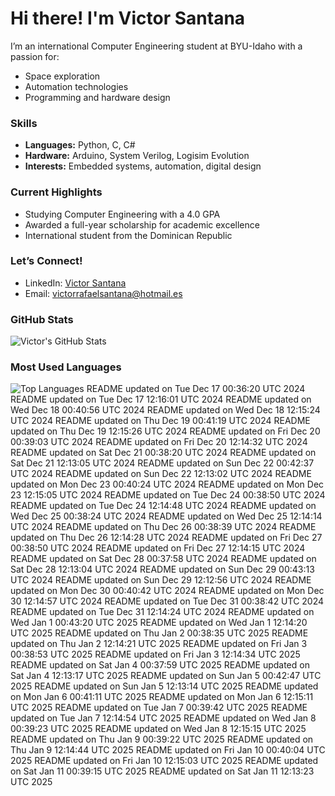 # Hi there! I'm Victor Santana

I’m an international Computer Engineering student at BYU-Idaho with a passion for:
- Space exploration
- Automation technologies
- Programming and hardware design

### Skills
- **Languages:** Python, C, C#
- **Hardware:** Arduino, System Verilog, Logisim Evolution
- **Interests:** Embedded systems, automation, digital design

### Current Highlights
- Studying Computer Engineering with a 4.0 GPA
- Awarded a full-year scholarship for academic excellence
- International student from the Dominican Republic

### Let’s Connect!
- LinkedIn: [Victor Santana](www.linkedin.com/in/victorrafaelsantana)
- Email: victorrafaelsantana@hotmail.es

### GitHub Stats
![Victor's GitHub Stats](https://github-readme-stats.vercel.app/api?username=vrsp05&show_icons=true&theme=tokyonight)

### Most Used Languages
![Top Languages](https://github-readme-stats.vercel.app/api/top-langs/?username=vrsp05&layout=compact&theme=tokyonight)
README updated on Tue Dec 17 00:36:20 UTC 2024
README updated on Tue Dec 17 12:16:01 UTC 2024
README updated on Wed Dec 18 00:40:56 UTC 2024
README updated on Wed Dec 18 12:15:24 UTC 2024
README updated on Thu Dec 19 00:41:19 UTC 2024
README updated on Thu Dec 19 12:15:26 UTC 2024
README updated on Fri Dec 20 00:39:03 UTC 2024
README updated on Fri Dec 20 12:14:32 UTC 2024
README updated on Sat Dec 21 00:38:20 UTC 2024
README updated on Sat Dec 21 12:13:05 UTC 2024
README updated on Sun Dec 22 00:42:37 UTC 2024
README updated on Sun Dec 22 12:13:02 UTC 2024
README updated on Mon Dec 23 00:40:24 UTC 2024
README updated on Mon Dec 23 12:15:05 UTC 2024
README updated on Tue Dec 24 00:38:50 UTC 2024
README updated on Tue Dec 24 12:14:48 UTC 2024
README updated on Wed Dec 25 00:38:24 UTC 2024
README updated on Wed Dec 25 12:14:14 UTC 2024
README updated on Thu Dec 26 00:38:39 UTC 2024
README updated on Thu Dec 26 12:14:28 UTC 2024
README updated on Fri Dec 27 00:38:50 UTC 2024
README updated on Fri Dec 27 12:14:15 UTC 2024
README updated on Sat Dec 28 00:37:58 UTC 2024
README updated on Sat Dec 28 12:13:04 UTC 2024
README updated on Sun Dec 29 00:43:13 UTC 2024
README updated on Sun Dec 29 12:12:56 UTC 2024
README updated on Mon Dec 30 00:40:42 UTC 2024
README updated on Mon Dec 30 12:14:57 UTC 2024
README updated on Tue Dec 31 00:38:42 UTC 2024
README updated on Tue Dec 31 12:14:24 UTC 2024
README updated on Wed Jan  1 00:43:20 UTC 2025
README updated on Wed Jan  1 12:14:20 UTC 2025
README updated on Thu Jan  2 00:38:35 UTC 2025
README updated on Thu Jan  2 12:14:21 UTC 2025
README updated on Fri Jan  3 00:38:53 UTC 2025
README updated on Fri Jan  3 12:14:34 UTC 2025
README updated on Sat Jan  4 00:37:59 UTC 2025
README updated on Sat Jan  4 12:13:17 UTC 2025
README updated on Sun Jan  5 00:42:47 UTC 2025
README updated on Sun Jan  5 12:13:14 UTC 2025
README updated on Mon Jan  6 00:41:11 UTC 2025
README updated on Mon Jan  6 12:15:11 UTC 2025
README updated on Tue Jan  7 00:39:42 UTC 2025
README updated on Tue Jan  7 12:14:54 UTC 2025
README updated on Wed Jan  8 00:39:23 UTC 2025
README updated on Wed Jan  8 12:15:15 UTC 2025
README updated on Thu Jan  9 00:39:22 UTC 2025
README updated on Thu Jan  9 12:14:44 UTC 2025
README updated on Fri Jan 10 00:40:04 UTC 2025
README updated on Fri Jan 10 12:15:03 UTC 2025
README updated on Sat Jan 11 00:39:15 UTC 2025
README updated on Sat Jan 11 12:13:23 UTC 2025
